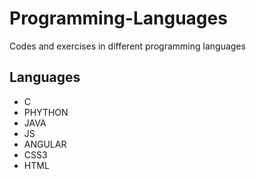 # Programming-Languages
Codes and exercises in different programming languages

## Languages
* C
* PHYTHON
* JAVA
* JS
* ANGULAR
* CSS3
* HTML
